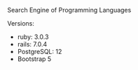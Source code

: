 Search Engine of Programming Languages

Versions:
- ruby: 3.0.3
- rails: 7.0.4
- PostgreSQL: 12
- Bootstrap 5
